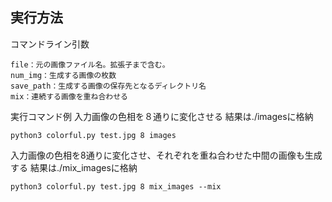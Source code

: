 ## 実行方法
コマンドライン引数
```
file：元の画像ファイル名。拡張子まで含む。
num_img：生成する画像の枚数
save_path：生成する画像の保存先となるディレクトリ名
mix：連続する画像を重ね合わせる
```
実行コマンド例
入力画像の色相を８通りに変化させる
結果は./imagesに格納
```
python3 colorful.py test.jpg 8 images
```
入力画像の色相を8通りに変化させ、それぞれを重ね合わせた中間の画像も生成する
結果は./mix_imagesに格納
```
python3 colorful.py test.jpg 8 mix_images --mix
```
